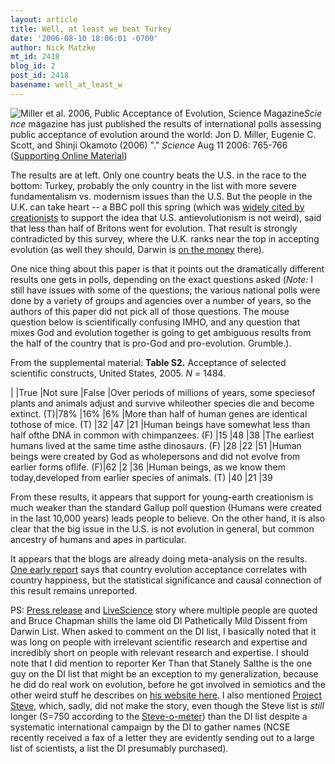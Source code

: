 ```yaml
---
layout: article
title: Well, at least we beat Turkey
date: '2006-08-10 18:06:01 -0700'
author: Nick Matzke
mt_id: 2418
blog_id: 2
post_id: 2418
basename: well_at_least_w
---
```

<img src="/PT/uploads/2006/Miller_etal_2006_Science_Public_Acceptance_Evo.gif" alt="Miller et al. 2006, Public Acceptance of Evolution, Science Magazine" style="float:left;" />

_Science_ magazine has just published the results of international polls assessing public acceptance of evolution around the world: Jon D. Miller, Eugenie C. Scott, and Shinji Okamoto (2006) "[](http://www.sciencemag.org/cgi/content/full/313/5788/765)." _Science_ Aug 11 2006: 765-766 ([Supporting Online Material](http://www.sciencemag.org/cgi/content/full/313/5788/765/DC1))

The results are at left.  Only one country beats the U.S. in the race to the bottom: Turkey, probably the only country in the list with more severe fundamentalism vs. modernism issues than the U.S.  But the people in the U.K. can take heart -- a BBC poll this spring (which was [widely cited by creationists](http://www.evolutionnews.org/2006/02/poll_evolution_not_so_popular.html) to support the idea that U.S. antievolutionism is not weird), said that less than half of Britons went for evolution.  That result is strongly contradicted by this survey, where the U.K. ranks near the top in accepting evolution (as well they should, Darwin is [on the money](http://news.bbc.co.uk/1/hi/uk/1009901.stm) there).

One nice thing about this paper is that it points out the dramatically different results one gets in polls, depending on the exact questions asked (_Note:_ I still have issues with some of the questions; the various national polls were done by a variety of groups and agencies over a number of years, so the authors of this paper did not pick all of those questions.  The mouse question below is scientifically confusing IMHO, and any question that mixes God and evolution together is going to get ambiguous results from the half of the country that is pro-God and pro-evolution.  Grumble.).  

From the supplemental material: **Table S2.** Acceptance of selected scientific constructs, United States, 2005. _N_ = 1484.


| |True |Not sure |False
|Over periods of millions of years, some speciesof plants and animals adjust and survive whileother species die and become extinct. (T)|78% |16% |6%
|More than half of human genes are identical tothose of mice. (T) |32 |47 |21
|Human beings have somewhat less than half ofthe DNA in common with chimpanzees. (F) |15 |48 |38
|The earliest humans lived at the same time asthe dinosaurs. (F) |28 |22 |51
|Human beings were created by God as wholepersons and did not evolve from earlier forms oflife. (F)|62 |2 |36
|Human beings, as we know them today,developed from earlier species of animals. (T) |40 |21 |39



From these results, it appears that support for young-earth creationism is much weaker than the standard Gallup poll question (Humans were created in the last 10,000 years) leads people to believe.  On the other hand, it is also clear that the big issue in the U.S. is not evolution in general, but common ancestry of humans and apes in particular.  

It appears that the blogs are already doing meta-analysis on the results.  [One early report](http://scienceblogs.com/retrospectacle/2006/08/x_axis_happiness_y_axis_accept.php) says that country evolution acceptance correlates with country happiness, but the statistical significance and causal connection of this result remains unreported.

PS: [Press release](http://www.newsroom.msu.edu/site/indexer/2827/content.htm ) and [LiveScience](http://www.foxnews.com/story/0,2933,207858,00.html) story where multiple people are quoted and Bruce Chapman shills the lame old DI Pathetically Mild Dissent from Darwin List.  When asked to comment on the DI list, I basically noted that it was long on people with irrelevant scientific research and expertise and incredibly short on people with relevant research and expertise.  I should note that I did mention to reporter Ker Than that Stanely Salthe is the one guy on the DI list that might be an exception to my generalization, because he did do real work on evolution, before he got involved in semiotics and the other weird stuff he describes on [his website here](http://www.nbi.dk/~natphil/salthe/).  I also mentioned [Project Steve](http://www.natcenscied.org/article.asp?category=18), which, sadly, did not make the story, even though the Steve list is _still_ longer (S=750 according to the [Steve-o-meter](http://www.ncseweb.org/resources/articles/meter.html)) than the DI list despite a systematic international  campaign by the DI to gather names (NCSE recently received a fax of a letter they are evidently sending out to a large list of scientists, a list the DI presumably purchased).
